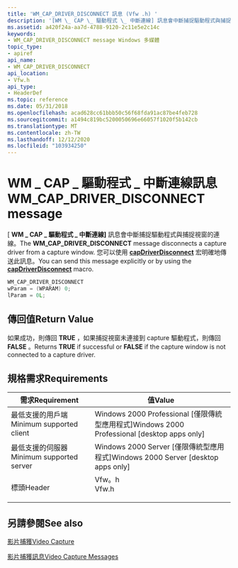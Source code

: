 ```yaml
---
title: 'WM_CAP_DRIVER_DISCONNECT 訊息 (Vfw .h) '
description: '[WM \_ CAP \_ 驅動程式 \_ 中斷連線] 訊息會中斷捕捉驅動程式與捕捉視窗的連線。 您可以使用 capDriverDisconnect 宏明確地傳送此訊息。'
ms.assetid: a420f24a-aa7d-4788-9120-2c11e5e2c14c
keywords:
- WM_CAP_DRIVER_DISCONNECT message Windows 多媒體
topic_type:
- apiref
api_name:
- WM_CAP_DRIVER_DISCONNECT
api_location:
- Vfw.h
api_type:
- HeaderDef
ms.topic: reference
ms.date: 05/31/2018
ms.openlocfilehash: acad628cc61bbb50c56f68fda91ac87be4feb728
ms.sourcegitcommit: a1494c819bc5200050696e66057f1020f5b142cb
ms.translationtype: MT
ms.contentlocale: zh-TW
ms.lasthandoff: 12/12/2020
ms.locfileid: "103934250"
---
```

# <a name="wm_cap_driver_disconnect-message"></a><span data-ttu-id="eb02f-105">WM \_ CAP \_ 驅動程式 \_ 中斷連線訊息</span><span class="sxs-lookup"><span data-stu-id="eb02f-105">WM\_CAP\_DRIVER\_DISCONNECT message</span></span>

<span data-ttu-id="eb02f-106">[ **WM \_ CAP \_ 驅動程式 \_ 中斷連線]** 訊息會中斷捕捉驅動程式與捕捉視窗的連線。</span><span class="sxs-lookup"><span data-stu-id="eb02f-106">The **WM\_CAP\_DRIVER\_DISCONNECT** message disconnects a capture driver from a capture window.</span></span> <span data-ttu-id="eb02f-107">您可以使用 [**capDriverDisconnect**](/windows/desktop/api/Vfw/nf-vfw-capdriverdisconnect) 宏明確地傳送此訊息。</span><span class="sxs-lookup"><span data-stu-id="eb02f-107">You can send this message explicitly or by using the [**capDriverDisconnect**](/windows/desktop/api/Vfw/nf-vfw-capdriverdisconnect) macro.</span></span>


```C++
WM_CAP_DRIVER_DISCONNECT 
wParam = (WPARAM) 0; 
lParam = 0L; 
```



## <a name="return-value"></a><span data-ttu-id="eb02f-108">傳回值</span><span class="sxs-lookup"><span data-stu-id="eb02f-108">Return Value</span></span>

<span data-ttu-id="eb02f-109">如果成功，則傳回 **TRUE** ，如果捕捉視窗未連接到 capture 驅動程式，則傳回 **FALSE** 。</span><span class="sxs-lookup"><span data-stu-id="eb02f-109">Returns **TRUE** if successful or **FALSE** if the capture window is not connected to a capture driver.</span></span>

## <a name="requirements"></a><span data-ttu-id="eb02f-110">規格需求</span><span class="sxs-lookup"><span data-stu-id="eb02f-110">Requirements</span></span>



| <span data-ttu-id="eb02f-111">需求</span><span class="sxs-lookup"><span data-stu-id="eb02f-111">Requirement</span></span> | <span data-ttu-id="eb02f-112">值</span><span class="sxs-lookup"><span data-stu-id="eb02f-112">Value</span></span> |
|-------------------------------------|----------------------------------------------------------------------------------|
| <span data-ttu-id="eb02f-113">最低支援的用戶端</span><span class="sxs-lookup"><span data-stu-id="eb02f-113">Minimum supported client</span></span><br/> | <span data-ttu-id="eb02f-114">Windows 2000 Professional \[僅限傳統型應用程式\]</span><span class="sxs-lookup"><span data-stu-id="eb02f-114">Windows 2000 Professional \[desktop apps only\]</span></span><br/>                       |
| <span data-ttu-id="eb02f-115">最低支援的伺服器</span><span class="sxs-lookup"><span data-stu-id="eb02f-115">Minimum supported server</span></span><br/> | <span data-ttu-id="eb02f-116">Windows 2000 Server \[僅限傳統型應用程式\]</span><span class="sxs-lookup"><span data-stu-id="eb02f-116">Windows 2000 Server \[desktop apps only\]</span></span><br/>                             |
| <span data-ttu-id="eb02f-117">標頭</span><span class="sxs-lookup"><span data-stu-id="eb02f-117">Header</span></span><br/>                   | <dl> <span data-ttu-id="eb02f-118"><dt>Vfw。h</dt></span><span class="sxs-lookup"><span data-stu-id="eb02f-118"><dt>Vfw.h</dt></span></span> </dl> |



## <a name="see-also"></a><span data-ttu-id="eb02f-119">另請參閱</span><span class="sxs-lookup"><span data-stu-id="eb02f-119">See also</span></span>

<dl> <dt>

[<span data-ttu-id="eb02f-120">影片捕獲</span><span class="sxs-lookup"><span data-stu-id="eb02f-120">Video Capture</span></span>](video-capture.md)
</dt> <dt>

[<span data-ttu-id="eb02f-121">影片捕獲訊息</span><span class="sxs-lookup"><span data-stu-id="eb02f-121">Video Capture Messages</span></span>](video-capture-messages.md)
</dt> </dl>

 

 





